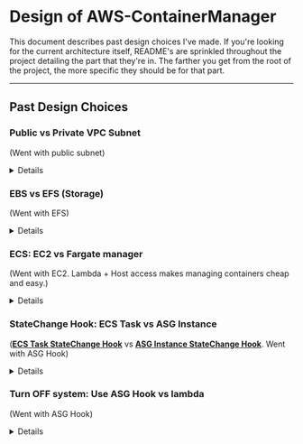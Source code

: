 # Design of AWS-ContainerManager

This document describes past design choices I've made. If you're looking for the current architecture itself, README's are sprinkled throughout the project detailing the part that they're in. The farther you get from the root of the project, the more specific they should be for that part.

---

## Past Design Choices

### Public vs Private VPC Subnet

(Went with public subnet)

<details>

<summary>Details</summary>

The idea of this stack was to have ec2 run in a private subnet, and have traffic route through NAT. The problem is you need one NAT per subnet, and they cost ~$32/month EACH. For this project to be usable, it has to cost less than ~$120/year.

Instead of a NAT, you can also have it in the public subnet, take the pubic IP away, and point a Network Load Balancer to it. Problem is they cost ~$194/year.

Instead I'm trying out opening the container to the internet directly, but as minimally I can. Also assume it *will* get hacked, but has such little permissions that it can't do anything

</details>


### EBS vs EFS (Storage)

(Went with EFS)

<details>

<summary>Details</summary>

I went with EFS just because I don't want to manage growing / shrinking partitions, plus it integrates with ECS nicely. By making it only exist in one zone by default, it's about the same cost anyways. It gets expensive if you duplicate storage across AZ's, and we don't need that.

</details>

### ECS: EC2 vs Fargate manager

(Went with EC2. Lambda + Host access makes managing containers cheap and easy.)

<details>

<summary>Details</summary>

- **EC2**:
  - Pros:
    - Networking `Bridge` mode spins up a couple seconds faster than `awsvpc`, due to the ENI card being attached in Fargate.
    - Have access to the instance (container host)

- **Fargate**:
  - Pros:
    - `awsvpc` is considered more secure, since you can use security groups to stop applications from talking. (It says "greater flexibility to control communications between tasks and services at a more granular level". With how this project is organized, each task will have it's own instance anyways. Maybe we can still lock down at the instance level?).
    - `awsvpc` supports both Windows AND Linux containers.

  - Cons:
    - Fargate does not cache images, would have to mirror ANY possible image in ECR. (<https://docs.aws.amazon.com/AmazonECS/latest/bestpracticesguide/pull-behavior.html>).
    - No access to underlying AMI nor the configuration files (`/etc/ecs/ecs.config`)
    - (I don't think?) You can access the instance, which means no SSM to run commands on the host instance. We need this to see if anyone's connected. (The other option is to setup a second container, and monitor the traffic through that, but that eats up task resources for such a simple check. This way it's just a lambda that runs once in a while).

</details>

### StateChange Hook: ECS Task vs ASG Instance

([**ECS Task StateChange Hook**](https://docs.aws.amazon.com/AmazonECS/latest/developerguide/ecs_task_events.html) vs [**ASG Instance StateChange Hook**](https://docs.aws.amazon.com/autoscaling/ec2/userguide/prepare-for-lifecycle-notifications.html). Went with ASG Hook)

<details>

<summary>Details</summary>

- **Pros for ASG**:
  - With ECS Task, there's the possibility of the task failing to start and the hook not running. This means you'll be left with an instance that's up, and no management around it to turn it back down. Starting the management with ASG means this won't happen
  - Will be slightly faster. As the task is trying to get placed, the hook to start up the management is happening in parallel. If you used the task hook, they'd be in series.
- **Cons for ASG**:
  - Part of the management, the lambda cron that checks for connections, will fail if there's no task running. This can happen if it triggers too fast. To get around it, I'll have a Metric + Alarm hooked up to the lambda, and only care about the failure if you get X many in a row. (The management framework being ready TOO fast is a good problem to have anyways).

</details>

### Turn OFF system: Use ASG Hook vs lambda

(Went with ASG Hook)

<details>

<summary>Details</summary>

- **Lambda (lambda-switch-system)**
  - Pros:
    - This is the lambda that turns the system on when route53 sees someone is trying to connect.
    - If you're left in a state where the system is on, but there's no instance, the lambda will trigger every minute all night long. This fixes that by letting the lambda directly turn off the system. (Otherwise if desired_count is already 0, and you SET it to 0, the instance StateChange hook will never trigger).
  - Cons:
    - Because route53 is only in us-east-1, you'd need a lambda in us-east-1 to forward the request to the second lambda. This is a lot of overhead for a simple task. Using the ASG method has other benefits, along with naturally fits into a multi-region architecture.

- **ASG Hook (lambda-instance-StateChange-hook)**:
  - Pros:
    - Originally I went with the other option. It turns out that route53 logs can only live in us-east-1, and with how tightly the "lambda-switch-system" lambda was integrated into the system, that meant that 1) the ENTIRE stack would have to be in us-east-1, or 2) You'd need one lambda to forward the request to the second. Alarms can adjust ASG's directly, so by doing this route, there's no need for a "lambda switch system".
    - This also keeps the system straight forward. (The same part is in charge of both spinning up *and* down the system).
    - Starting or stopping an instance from the console, will naturally trigger the hook, and manage everything around the instance.

</details>
